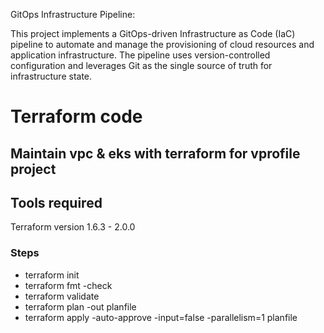 GitOps Infrastructure Pipeline:

This project implements a GitOps-driven Infrastructure as Code (IaC) pipeline to automate and manage the provisioning of cloud resources and application infrastructure. The pipeline uses version-controlled configuration and leverages Git as the single source of truth for infrastructure state.

# Terraform code 

## Maintain vpc & eks with terraform for vprofile project

## Tools required
Terraform version 1.6.3 - 2.0.0

### Steps
* terraform init
* terraform fmt -check
* terraform validate
* terraform plan -out planfile
* terraform apply -auto-approve -input=false -parallelism=1 planfile
####
#####
